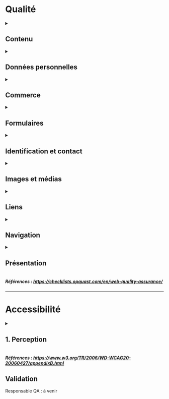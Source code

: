 # Qualité
<details>  
<summary><h2>Contenu</h2></summary>

- [ ] Les nouveaux contenus sont facilement identifiables.
- [ ] Les informations relatives aux droits d'auteur sont disponibles depuis toutes les pages.
- [ ] Le code source de chaque page contient une métadonnée qui décrit le contenu.  Voir `exemples/html/description.html`.
- [ ]  La première occurrence d'une abréviation ou d'un acronyme dans le corps de chaque page donne accès à sa signification. Voir `exemples/html/abreviation.html` et `exemples/css/abbreviation.css`.
- [ ] Un lexique ou un glossaire adapté au public explique le vocabulaire sectoriel et technique.
- [ ] La page des résultats de recherche indique le nombre de résultats trouvés, de pages retournées et le nombre de résultats par page.
</details>
<details>
<summary><h2>Données personnelles</h2></summary>

- [ ] La politque de confidentialité et vie privée est disponible depuis toutes les pages.
- [ ] La déconnexion des services privés est facilement accessible.
- [ ] Les en-têtes retournés spécifient la politique de communication des referrers.  Voir `exemples/html/referrers.html`
- [ ] Les liens externes qui ouvrent une nouvelle fenêtre ne partagent pas d'information de contexte. Voir `exemples/html/target_blank.html`
- [ ] L'objectifs et limitations lors d'un refus pour les cookies sont expliqués.
</details>
<details>
<summary><h2>Commerce</h2></summary>

- [ ] Possible d'acheter un produit ou service sans création de compte.
- [ ] Le détail des articles qui sont dans le panier sont disponible à même le panier.
- [ ] Le délai de livraison est indiqué avant la validation finale de la commande.
- [ ] Les frais de livraison sont indiqués avant la validation finale de la commande.
- [ ] Les modalités de récupération d'une clé d'accès sont précisées avant la commande.
- [ ] Le panier permet de modifier la quantité des articles, l'ajout ou la supression avant la validation finale de la commande.
- [ ] La fiche produit comporte toutes les caractéristiques quantifiables.
- [ ] Le sous-total détaillé est indiqué avant la validation finale de la commande.
- [ ] Les conditions de garantie et du service après-vente sont clairement indiquées.
- [ ] Les moyens de paiement acceptés et les procédures sont indiqués.
- [ ] L'identité des prestataires impliqués dans les transactions est précisée.
- [ ] L'adresse et les conditions de retour sont indiquées.
- [ ] Les conditions de remboursement sont indiquées.
- [ ] Les prix affichés mentionnent le détail des taxes et le prix sans taxe.
- [ ] Les produits indisponibles font l'objet d'une différenciation visuelle **et** textuelle. 
</details>
<details>
<summary><h2>Formulaires</h2></summary>

- Exemples : `exemples/html/formulaire.html`
- [ ] L'étiqutte de chaque champs indique, le cas échéant
    - le format de saisie attentu
    - Sensible à la case
    - Limite de caractères
- [ ] Les caractères d'un champs de mot de passe peuvent être affichés en clair.
- [ ] La page affichée suite à l'envoi du formulaire permet de reprendre directement la navigation.
- [ ] Des avertissements sont présentés lors d'un formulaire qui accompagne un processus complexe :
    - Nature des données ou documents exigés
    - Liste des étapes
    - L'étape en cours
    - Les étapes permettent de revenir à l'étape précédente
    - Les conséquences d'utiliser la navigation par l'historique sont expliquées (pertes en cas d'utilisation du bouton "Retour")
- [ ] Les listes d'options de formulaires sont présentées dans un ordre identifiable.
- [ ] Les différents types de champs de saisie sont identifiés. 
</details> 
<details>
<summary><h2>Identification et contact</h2></summary>

- [ ] Le titre de chaque page est sous le format :
    - Le contenu de la page
    - Séparateur, tiret moyen (`-`)
    - Nom du site
```html
<title>Contenu de la page - suivi du nom du site </title>
```
- [ ] Chaque page contient un appel valide à une icône de favori (note: faire test automatique).
- [ ] L'adresse complète et les numéros de téléphone sont disponibles depuis toutes les pages du site.
- [ ] Le site propose au moins deux moyens de contact.
- [ ] Le délai de réponse est indiqué.
- [ ] Chaque demande d'information émet un accusé de réception.
- [ ] L'identité de la personne ou du service responsable du contenu est indiqué.
</details> 
<details>
<summary><h2>Images et médias</h2></summary>

- Exemples : `exemples/html/images.html`
- [ ] Règle 1.1.1 d'accessibilité sur les alternatives textuels  (note: faire test automatique)
- [ ] Le rôle des images décoratives est déclaré. 
- [ ] Les images complexes fournissent une descrition longue. 
- [ ] Les vignettes ne sont pas des images redimentionées côté client.
- [ ] Chaque contenu audio et vidéo est accompagné de sa transcription textuelle. 
- [ ] Les vidéos comportent des sous-titres synchronisés. 
- [ ] La durée des contenus vidéo ou audio est indiquée. 
- [ ] Les vidéos et les audios sont toujours déclanchés par l'utilisateurice.
- [ ] Les animations, sons et clignotements peuvent être mis en pause. 
</details> 
<details>
<summary><h2>Liens</h2></summary>

- Exemples : `exemples/html/liens.html`
- [ ] Pas de lien sans intitulé textuel.
- [ ] L'intitulé décrit la fonction du lien. 
- [ ] Les liens de même nature ont des couleurs, formes et comportements sont identiques sur toutes les pages.
- [ ] Le soulignement est réservé aux liens.
- [ ] Les liens se démarquent visuellement du reste du contenu.
- [ ] Un style différent est appliqué aux liens visités.
- [ ] Les liens externes et internes sont différenciés.
- [ ] Les liens qui lancent un logiciel différent ont un libellé explicite.
- [ ] Les numéros de téléphone sont activables via le protocole approprié.
- [ ] Le format des fichiers proposés en téléchargement est indiqué. 
- [ ] La taille des fichiers internes proposés en téléchargement est indiquée. 
- [ ] Tous les liens internes du site sont valides. (test automatique)
</details> 
<details>
<summary><h2>Navigation</h2></summary>

- Exemples : `exemples/html/navigation.html`
- [ ] Il est possible de revenir à la page d'accueil depuis toutes les pages. 
- [ ] Fil d'arianne: Chaque page affiche une information permettant de connaître son emplacement dans l'arborescence du site.
- [ ] Les items actifs de menu sont signalés.
- [ ] Les blocs de navigation de même nature sont affichés aux mêmes emplacements sur toutes les pages. 
- [ ] Les icônes de navigation sont accompagnées d'une légende explicite.
- [ ] Les fenêtres modales sont dotées d'un bouton de fermeture explicite. 
- [ ] Le focus clavier n'est ni supprimé ni masqué. 
- [ ] Le site est intégralement utilisable au clavier. 
- [ ] La navigation au clavier s'effectue dans un ordre prévisible. 
</details> 
<details>
<summary><h2>Présentation</h2></summary>

- [ ] 
</details> 

##### Références : https://checklists.opquast.com/en/web-quality-assurance/

---

# Accessibilité

<details>
<summary><h2>1. Perception</h2></summary>

### 1.1 Alternatives textuelles
#### 1.1.1 
- [ ] Offrir une alternative textuelle pour les contenus non-textuels
### 1.2 Audio / Vidéo
#### 1.2.1
- [ ] Offrir une transcription pour les contenus temporels (audio et vidéo)
### 1.3 Adaptable
#### 1.3.1
- [ ] Les informations, la structure et les relations entre les éléments sont perceptibles. 
    - Titres et sous-titres
    - Tableaux : voir `exemples/html/tableau.html`
    - Formulaires : voir `exemples/html/formulaire.html`
    - balissage sémantique (header, nav, article, section)
#### 1.3.2
- [ ] La représentation des contenus est cohérente avec l'ordre dans lequel ils sont codés
    - HTML suit une structure logique
    - Ne pas utiliser CSS ou JS pour réorganiser visuellement
    - Titre > Sous-titre > Paragraphe
#### 1.3.3 
- [ ] Les instructions pour utiliser le site ne repose pas sur des caractéristiques sensoriels
    - Formes
    - Couleurs
    - Taille
#### 1.3.4
 - [ ] Les buts des entrées de formulaire sont identifiés dans le code
    - Étiquettes (labels) explicites
    - Utilisation de aria-label
### 1.4 Distinguable
- [ ] L'utilisation de la couleur n'est pas le seul moyen pour transmettre l'information.
- [ ] Les fichiers audios sont lus en offrant des controles (pause ou stop et volume)
- [ ] Les couleurs de textes sont présentés avec un ratio de contraste 4.5:1 avec leur arrière-plan.
- [ ] Les textes et les images peuvent être redimentionnés jusqu'à 200% sans perte de contenu ou de fonctionalité et sans nécessiter un défilement horizontal ET vertical
- [ ] Outre les logos, les images ne présentent pas du texte
- [ ] Les éléments visuels qui ne sont pas du texte (boutons, icones, cases à cocher) sont présentés avec un contraste suffisant avec leur arrière-plan (3:1)
- [ ] Les espacements dans le texte facilite la lecture. Voir : `exemples/css/typographie.css`
</details> 

##### Références : https://www.w3.org/TR/2006/WD-WCAG20-20060427/appendixB.html

## Validation
Responsable QA : à venir